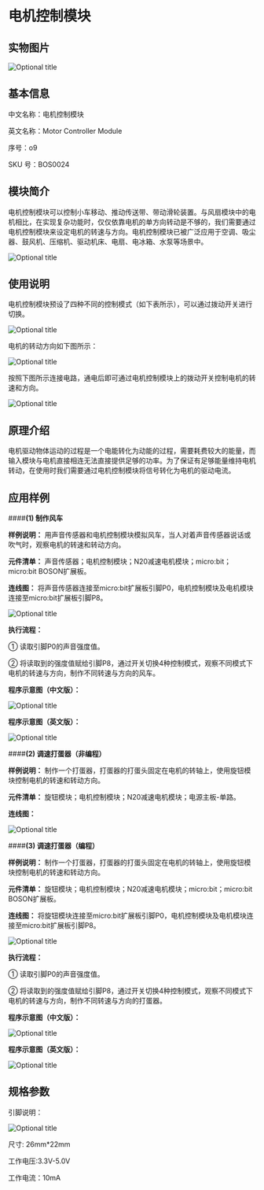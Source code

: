 # 电机控制模块
## 实物图片
![](boson_电机控制模块_实物图.jpg "Optional title")

## 基本信息
中文名称：电机控制模块

英文名称：Motor Controller Module

序号：o9

SKU  号：BOS0024

## 模块简介                                                                  
电机控制模块可以控制小车移动、推动传送带、带动滑轮装置。与风扇模块中的电机相比，在实现复杂功能时，仅仅依靠电机的单方向转动是不够的，我们需要通过电机控制模块来设定电机的转速与方向。电机控制模块已被广泛应用于空调、吸尘器、鼓风机、压缩机、驱动机床、电扇、电冰箱、水泵等场景中。

![](boson_电机控制模块_实例.png "Optional title")

## 使用说明
电机控制模块预设了四种不同的控制模式（如下表所示），可以通过拨动开关进行切换。

![](boson_电机控制模块_使用说明1.png "Optional title")

电机的转动方向如下图所示：

![](boson_电机控制模块_使用说明2.png "Optional title")

按照下图所示连接电路，通电后即可通过电机控制模块上的拨动开关控制电机的转速和方向。

![](boson_电机控制模块_使用说明3.png "Optional title")
 
## 原理介绍 
电机驱动物体运动的过程是一个电能转化为动能的过程，需要耗费较大的能量，而输入模块与电机直接相连无法直接提供足够的功率。为了保证有足够能量维持电机转动，在使用时我们需要通过电机控制模块将信号转化为电机的驱动电流。

## 应用样例
####**(1) 制作风车**

**样例说明：** 用声音传感器和电机控制模块模拟风车，当人对着声音传感器说话或吹气时，观察电机的转速和转动方向。

**元件清单：** 声音传感器；电机控制模块；N20减速电机模块；micro:bit；micro:bit BOSON扩展板。

**连线图：** 将声音传感器连接至micro:bit扩展板引脚P0，电机控制模块及电机模块连接至micro:bit扩展板引脚P8。

![](boson_电机控制模块_制作风车连线图.png "Optional title")

**执行流程：**

①	读取引脚P0的声音强度值。

②	将读取到的强度值赋给引脚P8，通过开关切换4种控制模式，观察不同模式下电机的转速与方向，制作不同转速与方向的风车。

**程序示意图（中文版）：**

![](boson_电机控制模块_制作风车程序示意图中文版.png "Optional title")

**程序示意图（英文版）：**

![](boson_电机控制模块_制作风车程序示意图英文版.png "Optional title")

####**(2) 调速打蛋器（非编程）**

**样例说明：** 制作一个打蛋器，打蛋器的打蛋头固定在电机的转轴上，使用旋钮模块控制电机的转速和转动方向。

**元件清单：** 旋钮模块；电机控制模块；N20减速电机模块；电源主板-单路。

**连线图：** 

![](boson_电机控制模块_调速打蛋器1连线图.png "Optional title")

####**(3) 调速打蛋器（编程）**

**样例说明：** 制作一个打蛋器，打蛋器的打蛋头固定在电机的转轴上，使用旋钮模块控制电机的转速和转动方向。

**元件清单：** 旋钮模块；电机控制模块；N20减速电机模块；micro:bit；micro:bit BOSON扩展板。

**连线图：** 将旋钮模块连接至micro:bit扩展板引脚P0，电机控制模块及电机模块连接至micro:bit扩展板引脚P8。

![](boson_电机控制模块_调速打蛋器2连线图.png "Optional title")

**执行流程：**

①	读取引脚P0的声音强度值。

②	将读取到的强度值赋给引脚P8，通过开关切换4种控制模式，观察不同模式下电机的转速与方向，制作不同转速与方向的打蛋器。

**程序示意图（中文版）：**

![](boson_电机控制模块_调速打蛋器2程序示意图中文版.png "Optional title")

**程序示意图（英文版）：**

![](boson_电机控制模块_调速打蛋器2程序示意图英文版.png "Optional title")

## 规格参数
引脚说明：

![](boson_电机控制模块_引脚说明.png "Optional title")

尺寸: 26mm*22mm

工作电压:3.3V-5.0V

工作电流：10mA










